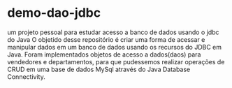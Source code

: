 # demo-dao-jdbc
um projeto pessoal para estudar acesso a banco de dados usando o jdbc do Java
O objetido desse repositório é criar uma forma de acessar e manipular dados em um banco de dados usando os 
recursos do JDBC em Java.
Foram implementados objetos de acesso a dados(daos) para vendedores e departamentos, para que pudessemos realizar operações de CRUD 
em uma base de dados MySql através do Java Database Connectivity. 
